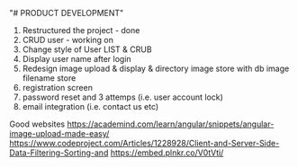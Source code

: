 "# PRODUCT DEVELOPMENT" 
1) Restructured the project - done
2) CRUD user - working on
3) Change style of User LIST & CRUB
4) Display user name after login
5) Redesign image upload & display & directory image store with db image filename store
6) registration screen
7) password reset and 3 attemps (i.e. user account lock)
8) email integration (i.e. contact us etc)






Good websites
https://academind.com/learn/angular/snippets/angular-image-upload-made-easy/
https://www.codeproject.com/Articles/1228928/Client-and-Server-Side-Data-Filtering-Sorting-and
https://embed.plnkr.co/V0tVti/
